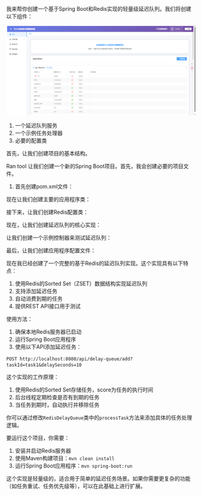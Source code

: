 我来帮你创建一个基于Spring Boot和Redis实现的轻量级延迟队列。我们将创建以下组件：

![img.png](./img.png)

1. 一个延迟队列服务
2. 一个示例任务处理器
3. 必要的配置类

首先，让我们创建项目的基本结构。


Ran tool
让我们创建一个新的Spring Boot项目。首先，我会创建必要的项目文件。

1. 首先创建pom.xml文件：

现在让我们创建主要的应用程序类：

接下来，让我们创建Redis配置类：

现在，让我们创建延迟队列的核心实现：

让我们创建一个示例控制器来测试延迟队列：

最后，让我们创建应用程序配置文件：

现在我已经创建了一个完整的基于Redis的延迟队列实现。这个实现具有以下特点：

1. 使用Redis的Sorted Set（ZSET）数据结构实现延迟队列
2. 支持添加延迟任务
3. 自动消费到期的任务
4. 提供REST API接口用于测试

使用方法：

1. 确保本地Redis服务器已启动
2. 运行Spring Boot应用程序
3. 使用以下API添加延迟任务：
```
POST http://localhost:8080/api/delay-queue/add?taskId=task1&delaySeconds=10
```

这个实现的工作原理：

1. 使用Redis的Sorted Set存储任务，score为任务的执行时间
2. 后台线程定期检查是否有到期的任务
3. 当任务到期时，自动执行并移除任务

你可以通过修改`RedisDelayQueue`类中的`processTask`方法来添加具体的任务处理逻辑。

要运行这个项目，你需要：

1. 安装并启动Redis服务器
2. 使用Maven构建项目：`mvn clean install`
3. 运行Spring Boot应用程序：`mvn spring-boot:run`

这个实现是轻量级的，适合用于简单的延迟任务场景。如果你需要更复杂的功能（如任务重试、任务优先级等），可以在此基础上进行扩展。
